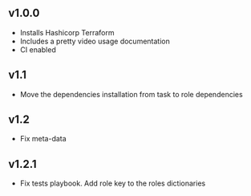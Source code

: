 ## v1.0.0

- Installs Hashicorp Terraform
- Includes a pretty video usage documentation
- CI enabled

## v1.1
- Move the dependencies installation from task to role dependencies

## v1.2
- Fix meta-data

## v1.2.1
- Fix tests playbook. Add role key to the roles dictionaries
